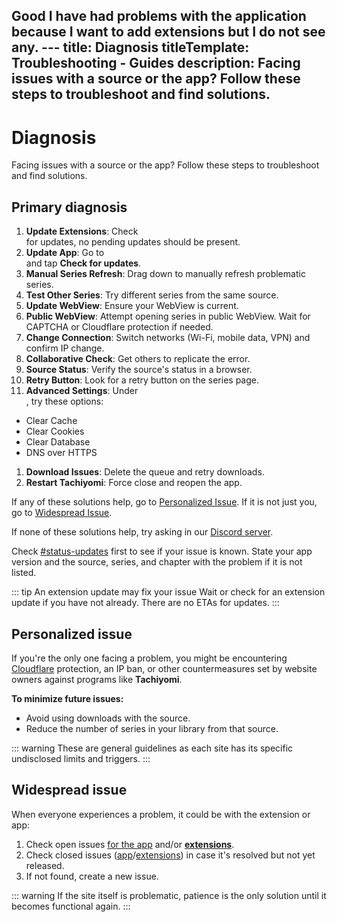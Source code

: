 Good I have had problems with the application because I want to add extensions but I do not see any.  ---
title: Diagnosis
titleTemplate: Troubleshooting - Guides
description: Facing issues with a source or the app? Follow these steps to troubleshoot and find solutions.
---

# Diagnosis

Facing issues with a source or the app?
Follow these steps to troubleshoot and find solutions.

## Primary diagnosis

1. **Update Extensions**: Check <nav to="extensions"> for updates, no pending updates should be present.
1. **Update App**: Go to <nav to="about"> and tap **Check for updates**.
1. **Manual Series Refresh**: Drag down to manually refresh problematic series.
1. **Test Other Series**: Try different series from the same source.
1. **Update WebView**: Ensure your WebView is current.
1. **Public WebView**: Attempt opening series in public WebView. Wait for CAPTCHA or Cloudflare protection if needed.
1. **Change Connection**: Switch networks (Wi-Fi, mobile data, VPN) and confirm IP change.
1. **Collaborative Check**: Get others to replicate the error.
1. **Source Status**: Verify the source's status in a browser.
1. **Retry Button**: Look for a retry button on the series page.
1. **Advanced Settings**: Under <nav to="advanced">, try these options:
  - Clear Cache
  - Clear Cookies
  - Clear Database
  - DNS over HTTPS
1. **Download Issues**: Delete the queue and retry downloads.
1. **Restart Tachiyomi**: Force close and reopen the app.

If any of these solutions help, go to [Personalized Issue](#personalized-issue).
If it is not just you, go to [Widespread Issue](#widespread-issue).

If none of these solutions help, try asking in our [Discord server](https://discord.gg/tachiyomi).

Check [#status-updates](https://discord.com/channels/349436576037732353/738862409284059239) first to see if your issue is known.
State your app version and the source, series, and chapter with the problem if it is not listed.

::: tip An extension update may fix your issue
Wait or check for an extension update if you have not already.
There are no ETAs for updates.
:::

## Personalized issue
If you're the only one facing a problem, you might be encountering [Cloudflare](/docs/guides/troubleshooting/#cloudflare) protection, an IP ban, or other countermeasures set by website owners against programs like **Tachiyomi**.

**To minimize future issues:**
- Avoid using downloads with the source.
- Reduce the number of series in your library from that source.

::: warning
These are general guidelines as each site has its specific undisclosed limits and triggers.
:::

## Widespread issue
When everyone experiences a problem, it could be with the extension or app:

1. Check open issues [for the app](https://github.com/tachiyomiorg/tachiyomi/issues) and/or [**extensions**](https://github.com/tachiyomiorg/extensions/issues).
1. Check closed issues ([app](https://github.com/tachiyomiorg/tachiyomi/issues?q=is%3Aissue+is%3Aclosed)/[extensions](https://github.com/tachiyomiorg/extensions/issues?q=is%3Aissue+is%3Aclosed)) in case it's resolved but not yet released.
1. If not found, create a new issue.

::: warning
If the site itself is problematic, patience is the only solution until it becomes functional again.
:::

